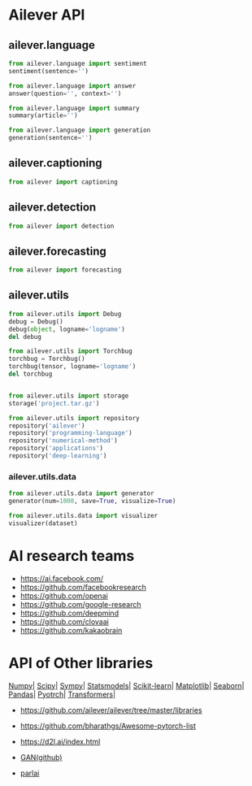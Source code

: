 # Ailever API
## ailever.language
```python
from ailever.language import sentiment
sentiment(sentence='')

from ailever.language import answer
answer(question='', context='')

from ailever.language import summary
summary(article='')

from ailever.language import generation
generation(sentence='')

```

## ailever.captioning
```python
from ailever import captioning

```

## ailever.detection
```python
from ailever import detection

```

## ailever.forecasting
```python
from ailever import forecasting

```

## ailever.utils

```python
from ailever.utils import Debug
debug = Debug()
debug(object, logname='logname')
del debug

from ailever.utils import Torchbug
torchbug = Torchbug()
torchbug(tensor, logname='logname')
del torchbug


from ailever.utils import storage
storage('project.tar.gz')

from ailever.utils import repository
repository('ailever')
repository('programming-language')
repository('numerical-method')
repository('applications')
repository('deep-learning')
```

### ailever.utils.data

```python
from ailever.utils.data import generator
generator(num=1000, save=True, visualize=True)

from ailever.utils.data import visualizer
visualizer(dataset)
```

# AI research teams
- https://ai.facebook.com/
- https://github.com/facebookresearch
- https://github.com/openai
- https://github.com/google-research
- https://github.com/deepmind
- https://github.com/clovaai
- https://github.com/kakaobrain


# API of Other libraries
[Numpy](https://github.com/ailever/ailever/blob/master/API.md)|
[Scipy](https://docs.scipy.org/doc/scipy/reference/)|
[Sympy](https://docs.sympy.org/latest/py-modindex.html)|
[Statsmodels](https://www.statsmodels.org/devel/api.html)|
[Scikit-learn](https://scikit-learn.org/stable/modules/classes.html#)|
[Matplotlib](https://matplotlib.org/api/index.html)|
[Seaborn](https://seaborn.pydata.org/api.html#)|
[Pandas](https://pandas.pydata.org/pandas-docs/stable/reference/index.html)|
[Pyotrch](https://pytorch.org/docs/stable/index.html)|
[Transformers](https://huggingface.co/transformers/index.html)|

- https://github.com/ailever/ailever/tree/master/libraries
- https://github.com/bharathgs/Awesome-pytorch-list
- https://d2l.ai/index.html

- [GAN(github)](https://github.com/eriklindernoren/PyTorch-GAN/tree/master/implementations)
- [parlai](https://parl.ai/)


